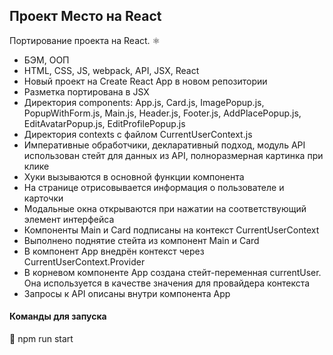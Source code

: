 ## Проект Место на React 

Портирование проекта на React. :atom_symbol:

* БЭМ, ООП
* HTML, CSS, JS, webpack, API, JSX, React
* Новый проект на Create React App в новом репозитории
* Разметка портирована в JSX
* Директория components: App.js, Card.js, ImagePopup.js, PopupWithForm.js, Main.js, Header.js, Footer.js, AddPlacePopup.js, EditAvatarPopup.js, EditProfilePopup.js
* Директория contexts с файлом CurrentUserContext.js
* Императивные обработчики, декларативный подход,
модуль API использован стейт для данных из API, полноразмерная картинка при клике
* Хуки вызываются в основной функции компонента
* На странице отрисовывается информация о пользователе и карточки
* Модальные окна открываются при нажатии на соответствующий элемент интерфейса
* Компоненты Main и Card подписаны на контекст CurrentUserContext
* Выполнено поднятие стейта из компонент Main и Card
* В компонент App внедрён контекст через CurrentUserContext.Provider
* В корневом компоненте App создана стейт-переменная currentUser. Она используется в качестве значения для провайдера контекста
* Запросы к API описаны внутри компонента App

#### Команды для запуска

:small_blue_diamond: npm run start
